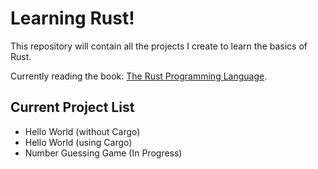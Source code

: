 # Learning Rust!
This repository will contain all the projects I create to learn the basics of Rust.

Currently reading the book: [The Rust Programming Language](https://rust-book.cs.brown.edu/).

## Current Project List
- Hello World (without Cargo)
- Hello World (using Cargo)
- Number Guessing Game (In Progress)
